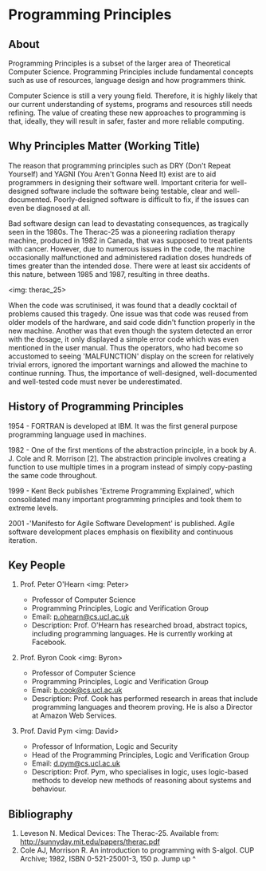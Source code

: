 # Programming Principles

## About
Programming Principles is a subset of the larger area of Theoretical Computer Science. Programming Principles include fundamental concepts such as use of resources, language design and how programmers think. 

Computer Science is still a very young field. Therefore, it is highly likely that our current understanding of systems, programs and resources still needs refining. The value of creating these new approaches to programming is that, ideally, they will result in safer, faster and more reliable computing.

## Why Principles Matter (Working Title)
The reason that programming principles such as DRY (Don't Repeat Yourself) and YAGNI (You Aren't Gonna Need It) exist are to aid programmers in designing their software well. Important criteria for well-designed software include the software being testable, clear and well-documented. Poorly-designed software is difficult to fix, if the issues can even be diagnosed at all.

Bad software design can lead to devastating consequences, as tragically seen in the 1980s. The Therac-25 was a pioneering radiation therapy machine, produced in 1982 in Canada, that was supposed to treat patients with cancer. However, due to numerous issues in the code, the machine occasionally malfunctioned and administered radiation doses hundreds of times greater than the intended dose. There were at least six accidents of this nature, between 1985 and 1987, resulting in three deaths. 

<img: therac_25>

When the code was scrutinised, it was found that a deadly cocktail of problems caused this tragedy. One issue was that code was reused from older models of the hardware, and said code didn't function properly in the new machine. Another was that even though the system detected an error with the dosage, it only displayed a simple error code which was even mentioned in the user manual. Thus the operators, who had become so accustomed to seeing 'MALFUNCTION' display on the screen for relatively trivial errors, ignored the important warnings and allowed the machine to continue running. Thus, the importance of well-designed, well-documented and well-tested code must never be underestimated.

## History of Programming Principles
1954 - FORTRAN is developed at IBM. It was the first general purpose programming language used in machines.

1982 - One of the first mentions of the abstraction principle, in a book by A. J. Cole and R. Morrison [2]. The abstraction principle involves creating a function to use multiple times in a program instead of simply copy-pasting the same code throughout.

1999 - Kent Beck publishes 'Extreme Programming Explained', which consolidated many important programming principles and took them to extreme levels.

2001 -'Manifesto for Agile Software Development' is published. Agile software development places emphasis on flexibility and continuous iteration.

## Key People
1. Prof. Peter O'Hearn
<img: Peter>
   - Professor of Computer Science
   - Programming Principles, Logic and Verification Group
   - Email: p.ohearn@cs.ucl.ac.uk
   - Description: Prof. O'Hearn has researched broad, abstract topics, including programming languages. He is currently working at Facebook.

2. Prof. Byron Cook
<img:  Byron>
   - Professor of Computer Science
   - Programming Principles, Logic and Verification Group
   - Email: b.cook@cs.ucl.ac.uk
   - Description: Prof. Cook has performed research in areas that include programming languages and theorem proving. He is also a Director at Amazon Web Services.

3. Prof. David Pym
<img: David>
   - Professor of Information, Logic and Security
   - Head of the Programming Principles, Logic and Verification Group
   - Email: d.pym@cs.ucl.ac.uk
   - Description: Prof. Pym, who specialises in logic, uses logic-based methods to develop new methods of reasoning about systems and behaviour.












## Bibliography
1. Leveson N. Medical Devices: The Therac-25. Available from: http://sunnyday.mit.edu/papers/therac.pdf
2. Cole AJ, Morrison R. An introduction to programming with S-algol. CUP Archive; 1982, ISBN 0-521-25001-3, 150 p.
Jump up ^
